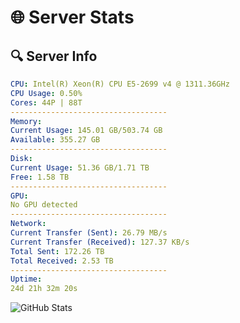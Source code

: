 # 🌐 Server Stats
## 🔍 Server Info
```yaml
CPU: Intel(R) Xeon(R) CPU E5-2699 v4 @ 1311.36GHz
CPU Usage: 0.50%
Cores: 44P | 88T
-----------------------------------
Memory:
Current Usage: 145.01 GB/503.74 GB
Available: 355.27 GB
-----------------------------------
Disk:
Current Usage: 51.36 GB/1.71 TB
Free: 1.58 TB
-----------------------------------
GPU:
No GPU detected
-----------------------------------
Network:
Current Transfer (Sent): 26.79 MB/s
Current Transfer (Received): 127.37 KB/s
Total Sent: 172.26 TB
Total Received: 2.53 TB
-----------------------------------
Uptime:
24d 21h 32m 20s
```
![GitHub Stats](https://img.shields.io/badge/Updated-2025-03-04_20:15:38-blue)